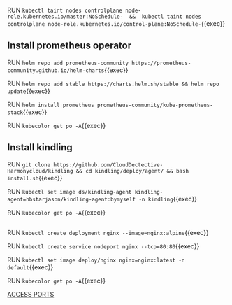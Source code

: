 RUN `kubectl taint nodes controlplane node-role.kubernetes.io/master:NoSchedule-  &&  kubectl taint nodes controlplane node-role.kubernetes.io/control-plane:NoSchedule-`{{exec}}    

## Install prometheus operator  
RUN `helm repo add prometheus-community https://prometheus-community.github.io/helm-charts`{{exec}}    

RUN `helm repo add stable https://charts.helm.sh/stable && helm repo update`{{exec}}    

RUN `helm install prometheus prometheus-community/kube-prometheus-stack`{{exec}}    

RUN `kubecolor get po -A`{{exec}}    

## Install kindling  
RUN `git clone https://github.com/CloudDectective-Harmonycloud/kindling && cd kindling/deploy/agent/ && bash install.sh`{{exec}}   

RUN `kubectl set image ds/kindling-agent kindling-agent=hbstarjason/kindling-agent:bymyself -n kindling`{{exec}}   

RUN `kubecolor get po -A`{{exec}}    

##
RUN `kubectl create deployment nginx --image=nginx:alpine`{{exec}}   

RUN `kubectl create service nodeport nginx --tcp=80:80`{{exec}}   

RUN `kubectl set image deploy/nginx nginx=nginx:latest -n default`{{exec}}    

RUN `kubecolor get po -A`{{exec}}    


[ACCESS PORTS]({{TRAFFIC_SELECTOR}})
